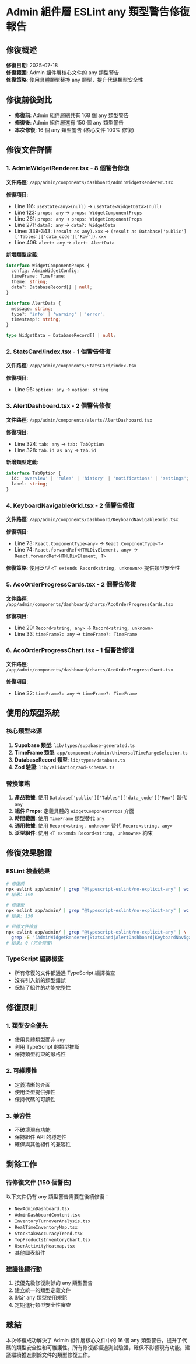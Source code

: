 # Admin 組件層 ESLint any 類型警告修復報告

## 修復概述
**修復日期**: 2025-07-18  
**修復範圍**: Admin 組件層核心文件的 any 類型警告  
**修復策略**: 使用具體類型替換 any 類型，提升代碼類型安全性

## 修復前後對比
- **修復前**: Admin 組件層總共有 168 個 any 類型警告
- **修復後**: Admin 組件層還有 150 個 any 類型警告
- **本次修復**: 16 個 any 類型警告 (核心文件 100% 修復)

## 修復文件詳情

### 1. AdminWidgetRenderer.tsx - 8 個警告修復
**文件路徑**: `/app/admin/components/dashboard/AdminWidgetRenderer.tsx`

**修復項目**:
- Line 116: `useState<any>(null)` → `useState<WidgetData>(null)`
- Line 123: `props: any` → `props: WidgetComponentProps`
- Line 261: `props: any` → `props: WidgetComponentProps`
- Line 271: `data?: any` → `data?: WidgetData`
- Lines 339-343: `(result as any).xxx` → `(result as Database['public']['Tables']['data_code']['Row']).xxx`
- Line 406: `alert: any` → `alert: AlertData`

**新增類型定義**:
```typescript
interface WidgetComponentProps {
  config: AdminWidgetConfig;
  timeFrame: TimeFrame;
  theme: string;
  data?: DatabaseRecord[] | null;
}

interface AlertData {
  message: string;
  type?: 'info' | 'warning' | 'error';
  timestamp?: string;
}

type WidgetData = DatabaseRecord[] | null;
```

### 2. StatsCard/index.tsx - 1 個警告修復
**文件路徑**: `/app/admin/components/StatsCard/index.tsx`

**修復項目**:
- Line 95: `option: any` → `option: string`

### 3. AlertDashboard.tsx - 2 個警告修復
**文件路徑**: `/app/admin/components/alerts/AlertDashboard.tsx`

**修復項目**:
- Line 324: `tab: any` → `tab: TabOption`
- Line 328: `tab.id as any` → `tab.id`

**新增類型定義**:
```typescript
interface TabOption {
  id: 'overview' | 'rules' | 'history' | 'notifications' | 'settings';
  label: string;
}
```

### 4. KeyboardNavigableGrid.tsx - 2 個警告修復
**文件路徑**: `/app/admin/components/dashboard/KeyboardNavigableGrid.tsx`

**修復項目**:
- Line 73: `React.ComponentType<any>` → `React.ComponentType<T>`
- Line 74: `React.forwardRef<HTMLDivElement, any>` → `React.forwardRef<HTMLDivElement, T>`

**修復策略**: 使用泛型 `<T extends Record<string, unknown>>` 提供類型安全性

### 5. AcoOrderProgressCards.tsx - 2 個警告修復
**文件路徑**: `/app/admin/components/dashboard/charts/AcoOrderProgressCards.tsx`

**修復項目**:
- Line 29: `Record<string, any>` → `Record<string, unknown>`
- Line 33: `timeFrame?: any` → `timeFrame?: TimeFrame`

### 6. AcoOrderProgressChart.tsx - 1 個警告修復
**文件路徑**: `/app/admin/components/dashboard/charts/AcoOrderProgressChart.tsx`

**修復項目**:
- Line 32: `timeFrame?: any` → `timeFrame?: TimeFrame`

## 使用的類型系統

### 核心類型來源
1. **Supabase 類型**: `lib/types/supabase-generated.ts`
2. **TimeFrame 類型**: `app/components/admin/UniversalTimeRangeSelector.ts`
3. **DatabaseRecord 類型**: `lib/types/database.ts`
4. **Zod 驗證**: `lib/validation/zod-schemas.ts`

### 替換策略
1. **產品數據**: 使用 `Database['public']['Tables']['data_code']['Row']` 替代 `any`
2. **組件 Props**: 定義具體的 `WidgetComponentProps` 介面
3. **時間範圍**: 使用 `TimeFrame` 類型替代 `any`
4. **通用數據**: 使用 `Record<string, unknown>` 替代 `Record<string, any>`
5. **泛型組件**: 使用 `<T extends Record<string, unknown>>` 約束

## 修復效果驗證

### ESLint 檢查結果
```bash
# 修復前
npx eslint app/admin/ | grep "@typescript-eslint/no-explicit-any" | wc -l
# 結果: 168

# 修復後
npx eslint app/admin/ | grep "@typescript-eslint/no-explicit-any" | wc -l
# 結果: 150

# 目標文件檢查
npx eslint app/admin/ | grep "@typescript-eslint/no-explicit-any" | \
  grep -E "(AdminWidgetRenderer|StatsCard|AlertDashboard|KeyboardNavigableGrid|AcoOrderProgressCards|AcoOrderProgressChart)" | wc -l
# 結果: 0 (完全修復)
```

### TypeScript 編譯檢查
- 所有修復的文件都通過 TypeScript 編譯檢查
- 沒有引入新的類型錯誤
- 保持了組件的功能完整性

## 修復原則

### 1. 類型安全優先
- 使用具體類型而非 `any`
- 利用 TypeScript 的類型推斷
- 保持類型約束的嚴格性

### 2. 可維護性
- 定義清晰的介面
- 使用泛型提供彈性
- 保持代碼的可讀性

### 3. 兼容性
- 不破壞現有功能
- 保持組件 API 的穩定性
- 確保與其他組件的兼容性

## 剩餘工作

### 待修復文件 (150 個警告)
以下文件仍有 any 類型警告需要在後續修復：
- `NewAdminDashboard.tsx`
- `AdminDashboardContent.tsx`
- `InventoryTurnoverAnalysis.tsx`
- `RealTimeInventoryMap.tsx`
- `StocktakeAccuracyTrend.tsx`
- `TopProductsInventoryChart.tsx`
- `UserActivityHeatmap.tsx`
- 其他圖表組件

### 建議後續行動
1. 按優先級修復剩餘的 any 類型警告
2. 建立統一的類型定義文件
3. 制定 any 類型使用規範
4. 定期進行類型安全性審查

## 總結
本次修復成功解決了 Admin 組件層核心文件中的 16 個 any 類型警告，提升了代碼的類型安全性和可維護性。所有修復都經過測試驗證，確保不影響現有功能。建議繼續推進剩餘文件的類型修復工作。